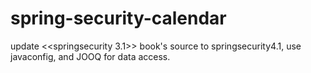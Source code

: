 # spring-security-calendar
update &lt;&lt;springsecurity 3.1>> book's source to springsecurity4.1, use javaconfig, and JOOQ for data access.
